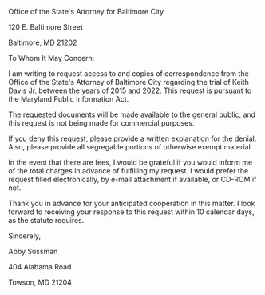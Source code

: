 Office of the State's Attorney for Baltimore City

120 E. Baltimore Street

Baltimore, MD 21202

To Whom It May Concern: 

I am writing to request access to and copies of correspondence from the Office of the State's Attorney of Baltimore City regarding the trial of Keith Davis Jr. between the years of 2015 and 2022. This request is pursuant to the Maryland Public Information Act.

The requested documents will be made available to the general public, and this request is not being made for commercial purposes. 

If you deny this request, please provide a written explanation for the denial. Also, please provide all segregable portions of otherwise exempt material.

In the event that there are fees, I would be grateful if you would inform me of the total charges in advance of fulfilling my request. I would prefer the request filled electronically, by e-mail attachment if available, or CD-ROM if not.

Thank you in advance for your anticipated cooperation in this matter. I look forward to receiving your response to this request within 10 calendar days, as the statute requires. 

Sincerely,

Abby Sussman

404 Alabama Road

Towson, MD 21204
